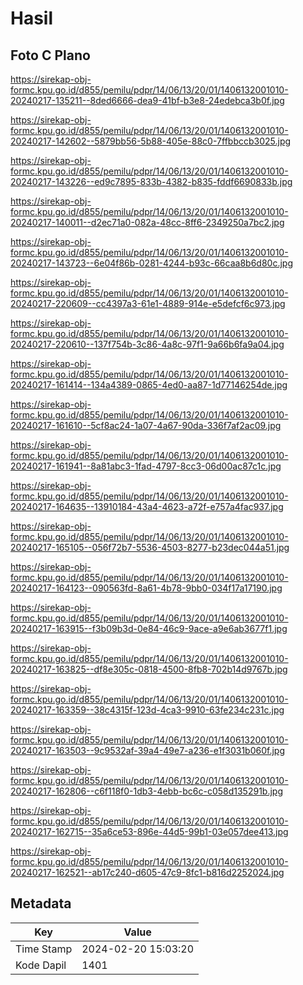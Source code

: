 # Hasil

## Foto C Plano

https://sirekap-obj-formc.kpu.go.id/d855/pemilu/pdpr/14/06/13/20/01/1406132001010-20240217-135211--8ded6666-dea9-41bf-b3e8-24edebca3b0f.jpg

https://sirekap-obj-formc.kpu.go.id/d855/pemilu/pdpr/14/06/13/20/01/1406132001010-20240217-142602--5879bb56-5b88-405e-88c0-7ffbbccb3025.jpg

https://sirekap-obj-formc.kpu.go.id/d855/pemilu/pdpr/14/06/13/20/01/1406132001010-20240217-143226--ed9c7895-833b-4382-b835-fddf6690833b.jpg

https://sirekap-obj-formc.kpu.go.id/d855/pemilu/pdpr/14/06/13/20/01/1406132001010-20240217-140011--d2ec71a0-082a-48cc-8ff6-2349250a7bc2.jpg

https://sirekap-obj-formc.kpu.go.id/d855/pemilu/pdpr/14/06/13/20/01/1406132001010-20240217-143723--6e04f86b-0281-4244-b93c-66caa8b6d80c.jpg

https://sirekap-obj-formc.kpu.go.id/d855/pemilu/pdpr/14/06/13/20/01/1406132001010-20240217-220609--cc4397a3-61e1-4889-914e-e5defcf6c973.jpg

https://sirekap-obj-formc.kpu.go.id/d855/pemilu/pdpr/14/06/13/20/01/1406132001010-20240217-220610--137f754b-3c86-4a8c-97f1-9a66b6fa9a04.jpg

https://sirekap-obj-formc.kpu.go.id/d855/pemilu/pdpr/14/06/13/20/01/1406132001010-20240217-161414--134a4389-0865-4ed0-aa87-1d77146254de.jpg

https://sirekap-obj-formc.kpu.go.id/d855/pemilu/pdpr/14/06/13/20/01/1406132001010-20240217-161610--5cf8ac24-1a07-4a67-90da-336f7af2ac09.jpg

https://sirekap-obj-formc.kpu.go.id/d855/pemilu/pdpr/14/06/13/20/01/1406132001010-20240217-161941--8a81abc3-1fad-4797-8cc3-06d00ac87c1c.jpg

https://sirekap-obj-formc.kpu.go.id/d855/pemilu/pdpr/14/06/13/20/01/1406132001010-20240217-164635--13910184-43a4-4623-a72f-e757a4fac937.jpg

https://sirekap-obj-formc.kpu.go.id/d855/pemilu/pdpr/14/06/13/20/01/1406132001010-20240217-165105--056f72b7-5536-4503-8277-b23dec044a51.jpg

https://sirekap-obj-formc.kpu.go.id/d855/pemilu/pdpr/14/06/13/20/01/1406132001010-20240217-164123--090563fd-8a61-4b78-9bb0-034f17a17190.jpg

https://sirekap-obj-formc.kpu.go.id/d855/pemilu/pdpr/14/06/13/20/01/1406132001010-20240217-163915--f3b09b3d-0e84-46c9-9ace-a9e6ab3677f1.jpg

https://sirekap-obj-formc.kpu.go.id/d855/pemilu/pdpr/14/06/13/20/01/1406132001010-20240217-163825--df8e305c-0818-4500-8fb8-702b14d9767b.jpg

https://sirekap-obj-formc.kpu.go.id/d855/pemilu/pdpr/14/06/13/20/01/1406132001010-20240217-163359--38c4315f-123d-4ca3-9910-63fe234c231c.jpg

https://sirekap-obj-formc.kpu.go.id/d855/pemilu/pdpr/14/06/13/20/01/1406132001010-20240217-163503--9c9532af-39a4-49e7-a236-e1f3031b060f.jpg

https://sirekap-obj-formc.kpu.go.id/d855/pemilu/pdpr/14/06/13/20/01/1406132001010-20240217-162806--c6f118f0-1db3-4ebb-bc6c-c058d135291b.jpg

https://sirekap-obj-formc.kpu.go.id/d855/pemilu/pdpr/14/06/13/20/01/1406132001010-20240217-162715--35a6ce53-896e-44d5-99b1-03e057dee413.jpg

https://sirekap-obj-formc.kpu.go.id/d855/pemilu/pdpr/14/06/13/20/01/1406132001010-20240217-162521--ab17c240-d605-47c9-8fc1-b816d2252024.jpg


## Metadata

| Key        | Value               |
| ---------- | ------------------- |
| Time Stamp | 2024-02-20 15:03:20 |
| Kode Dapil | 1401                |




